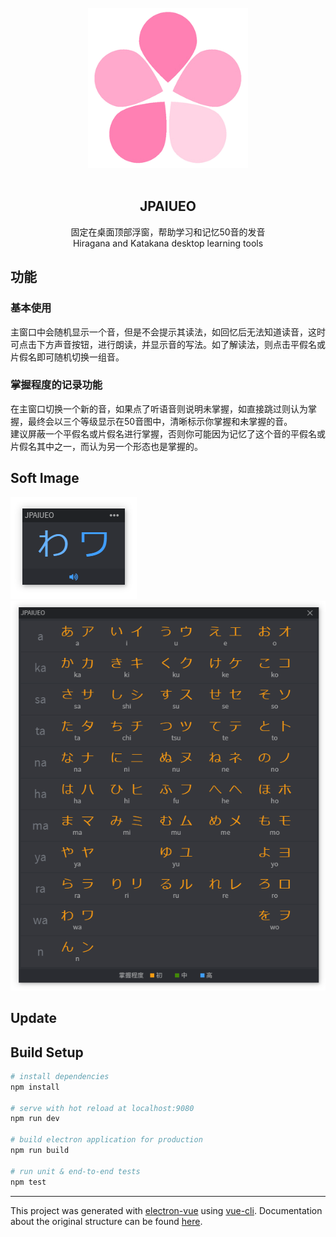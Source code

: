 
<div align="center">
<br>
<img width="256" src="./docs/images/logo.png" alt="electron-vue">
<br>
<br>
</div>
<p align="center" color="#6a737d">
<h2 align="center">JPAIUEO</h2>
</p>

<p align="center" color="#6a737d">
固定在桌面顶部浮窗，帮助学习和记忆50音的发音 <br>
Hiragana and Katakana desktop learning tools
</p>

## 功能
### 基本使用
主窗口中会随机显示一个音，但是不会提示其读法，如回忆后无法知道读音，这时可点击下方声音按钮，进行朗读，并显示音的写法。如了解读法，则点击平假名或片假名即可随机切换一组音。

### 掌握程度的记录功能
在主窗口切换一个新的音，如果点了听语音则说明未掌握，如直接跳过则认为掌握，最终会以三个等级显示在50音图中，清晰标示你掌握和未掌握的音。  
建议屏蔽一个平假名或片假名进行掌握，否则你可能因为记忆了这个音的平假名或片假名其中之一，而认为另一个形态也是掌握的。

## Soft Image  
<img  src="./docs/images/soft.png" alt="electron-vue">
<img  src="./docs/images/full.png" alt="electron-vue">

## Update
##

## Build Setup

``` bash 
# install dependencies
npm install

# serve with hot reload at localhost:9080
npm run dev

# build electron application for production
npm run build

# run unit & end-to-end tests
npm test
```
---

This project was generated with [electron-vue](https://github.com/SimulatedGREG/electron-vue) using [vue-cli](https://github.com/vuejs/vue-cli). Documentation about the original structure can be found [here](https://simulatedgreg.gitbooks.io/electron-vue/content/index.html).
